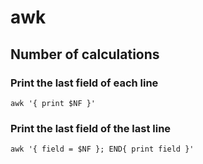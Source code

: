 # awk

## Number of calculations

### Print the last field of each line

    awk '{ print $NF }'

### Print the last field of the last line

    awk '{ field = $NF }; END{ print field }'
